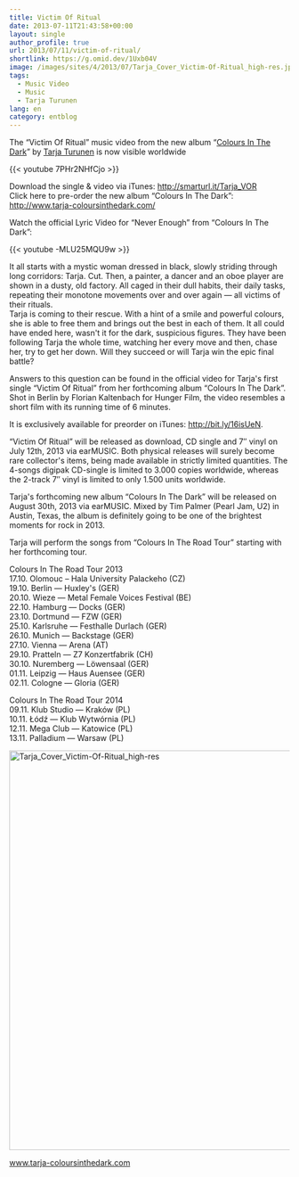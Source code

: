 ```yaml
---
title: Victim Of Ritual
date: 2013-07-11T21:43:58+00:00
layout: single
author_profile: true
url: 2013/07/11/victim-of-ritual/
shortlink: https://g.omid.dev/1Uxb04V
image: /images/sites/4/2013/07/Tarja_Cover_Victim-Of-Ritual_high-res.jpg
tags:
  - Music Video
  - Music
  - Tarja Turunen
lang: en
category: entblog
---
```

The &#8220;Victim Of Ritual&#8221; music video from the new album &#8220;[Colours In The Dark](/2013/05/09/tarja-turunens-new-album-colours-in-the-dark/ "Tarja Turunen’s new album “Colours In The Dark”")&#8221; by <a title="Tarja Turunen" href="/entertainment/artists/tarja-turunen/" target="_blank">Tarja Turunen</a> is now visible worldwide

{{< youtube 7PHr2NHfCjo >}}

Download the single & video via iTunes: <a dir="ltr" title="http://smarturl.it/Tarja_VOR" href="http://smarturl.it/Tarja_VOR" target="_blank" rel="nofollow">http://smarturl.it/Tarja_VOR</a>  
Click here to pre-order the new album &#8220;Colours In The Dark&#8221;: <a dir="ltr" title="http://www.tarja-coloursinthedark.com/#album" href="http://www.tarja-coloursinthedark.com/#album" target="_blank" rel="nofollow">http://www.tarja-coloursinthedark.com/</a>

Watch the official Lyric Video for &#8220;Never Enough&#8221; from &#8220;Colours In The Dark&#8221;:

{{< youtube -MLU25MQU9w >}}

It all starts with a mystic woman dressed in black, slowly striding through long corridors: Tarja. Cut. Then, a painter, a dancer and an oboe player are shown in a dusty, old factory. All caged in their dull habits, their daily tasks, repeating their monotone movements over and over again &#8212; all victims of their rituals.  
Tarja is coming to their rescue. With a hint of a smile and powerful colours, she is able to free them and brings out the best in each of them. It all could have ended here, wasn't it for the dark, suspicious figures. They have been following Tarja the whole time, watching her every move and then, chase her, try to get her down. Will they succeed or will Tarja win the epic final battle?

Answers to this question can be found in the official video for Tarja's first single &#8220;Victim Of Ritual&#8221; from her forthcoming album &#8220;Colours In The Dark&#8221;. Shot in Berlin by Florian Kaltenbach for Hunger Film, the video resembles a short film with its running time of 6 minutes.

It is exclusively available for preorder on iTunes: <a dir="ltr" title="http://bit.ly/16isUeN" href="http://bit.ly/16isUeN" target="_blank" rel="nofollow">http://bit.ly/16isUeN</a>.

&#8220;Victim Of Ritual&#8221; will be released as download, CD single and 7&#8243; vinyl on July 12th, 2013 via earMUSIC. Both physical releases will surely become rare collector's items, being made available in strictly limited quantities. The 4-songs digipak CD-single is limited to 3.000 copies worldwide, whereas the 2-track 7&#8243; vinyl is limited to only 1.500 units worldwide.

Tarja's forthcoming new album &#8220;Colours In The Dark&#8221; will be released on August 30th, 2013 via earMUSIC. Mixed by Tim Palmer (Pearl Jam, U2) in Austin, Texas, the album is definitely going to be one of the brightest moments for rock in 2013.

Tarja will perform the songs from &#8220;Colours In The Road Tour&#8221; starting with her forthcoming tour.

Colours In The Road Tour 2013  
17.10. Olomouc &#8211; Hala University Palackeho (CZ)  
19.10. Berlin &#8212; Huxley's (GER)  
20.10. Wieze &#8212; Metal Female Voices Festival (BE)  
22.10. Hamburg &#8212; Docks (GER)  
23.10. Dortmund &#8212; FZW (GER)  
25.10. Karlsruhe &#8212; Festhalle Durlach (GER)  
26.10. Munich &#8212; Backstage (GER)  
27.10. Vienna &#8212; Arena (AT)  
29.10. Pratteln &#8212; Z7 Konzertfabrik (CH)  
30.10. Nuremberg &#8212; Löwensaal (GER)  
01.11. Leipzig &#8212; Haus Auensee (GER)  
02.11. Cologne &#8212; Gloria (GER)

Colours In The Road Tour 2014  
09.11. Klub Studio &#8212; Kraków (PL)  
10.11. Łódź &#8212; Klub Wytwórnia (PL)  
12.11. Mega Club &#8212; Katowice (PL)  
13.11. Palladium &#8212; Warsaw (PL)

[<img class="alignnone  wp-image-448" alt="Tarja_Cover_Victim-Of-Ritual_high-res" src="/images/2013/07/Tarja_Cover_Victim-Of-Ritual_high-res.jpg" width="717" height="717" srcset="/images/sites/4/2013/07/Tarja_Cover_Victim-Of-Ritual_high-res.jpg 1024w, /images/sites/4/2013/07/Tarja_Cover_Victim-Of-Ritual_high-res-150x150.jpg 150w, /images/sites/4/2013/07/Tarja_Cover_Victim-Of-Ritual_high-res-300x300.jpg 300w" sizes="(max-width: 717px) 100vw, 717px" />](/images/2013/07/Tarja_Cover_Victim-Of-Ritual_high-res.jpg)

<a href="http://www.tarja-coloursinthedark.com" target="_blank">www.tarja-coloursinthedark.com</a>